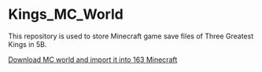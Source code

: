 # Kings_MC_World
This repository is used to store Minecraft  game save files of Three Greatest Kings in 5B.

[Download MC world and import it into 163 Minecraft](Creat_World.png)
